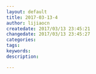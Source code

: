 ```yaml
---
layout: default
title: 2017-03-13-4
author: lijiaocn
createdate: 2017/03/13 23:45:21
changedate: 2017/03/13 23:45:27
categories:
tags:
keywords:
description: 

---
```



